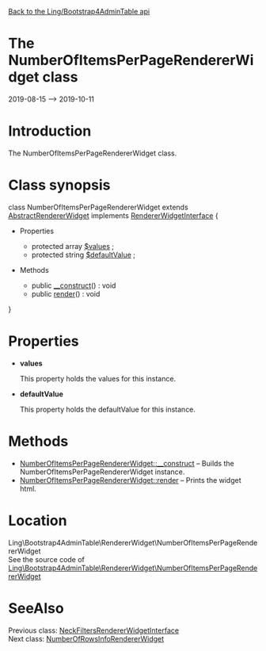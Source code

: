 [Back to the Ling/Bootstrap4AdminTable api](https://github.com/lingtalfi/Bootstrap4AdminTable/blob/master/doc/api/Ling/Bootstrap4AdminTable.md)



The NumberOfItemsPerPageRendererWidget class
================
2019-08-15 --> 2019-10-11






Introduction
============

The NumberOfItemsPerPageRendererWidget class.



Class synopsis
==============


class <span class="pl-k">NumberOfItemsPerPageRendererWidget</span> extends [AbstractRendererWidget](https://github.com/lingtalfi/Bootstrap4AdminTable/blob/master/doc/api/Ling/Bootstrap4AdminTable/RendererWidget/AbstractRendererWidget.md) implements [RendererWidgetInterface](https://github.com/lingtalfi/Bootstrap4AdminTable/blob/master/doc/api/Ling/Bootstrap4AdminTable/RendererWidget/RendererWidgetInterface.md) {

- Properties
    - protected array [$values](#property-values) ;
    - protected string [$defaultValue](#property-defaultValue) ;

- Methods
    - public [__construct](https://github.com/lingtalfi/Bootstrap4AdminTable/blob/master/doc/api/Ling/Bootstrap4AdminTable/RendererWidget/NumberOfItemsPerPageRendererWidget/__construct.md)() : void
    - public [render](https://github.com/lingtalfi/Bootstrap4AdminTable/blob/master/doc/api/Ling/Bootstrap4AdminTable/RendererWidget/NumberOfItemsPerPageRendererWidget/render.md)() : void

}




Properties
=============

- <span id="property-values"><b>values</b></span>

    This property holds the values for this instance.
    
    

- <span id="property-defaultValue"><b>defaultValue</b></span>

    This property holds the defaultValue for this instance.
    
    



Methods
==============

- [NumberOfItemsPerPageRendererWidget::__construct](https://github.com/lingtalfi/Bootstrap4AdminTable/blob/master/doc/api/Ling/Bootstrap4AdminTable/RendererWidget/NumberOfItemsPerPageRendererWidget/__construct.md) &ndash; Builds the NumberOfItemsPerPageRendererWidget instance.
- [NumberOfItemsPerPageRendererWidget::render](https://github.com/lingtalfi/Bootstrap4AdminTable/blob/master/doc/api/Ling/Bootstrap4AdminTable/RendererWidget/NumberOfItemsPerPageRendererWidget/render.md) &ndash; Prints the widget html.





Location
=============
Ling\Bootstrap4AdminTable\RendererWidget\NumberOfItemsPerPageRendererWidget<br>
See the source code of [Ling\Bootstrap4AdminTable\RendererWidget\NumberOfItemsPerPageRendererWidget](https://github.com/lingtalfi/Bootstrap4AdminTable/blob/master/RendererWidget/NumberOfItemsPerPageRendererWidget.php)



SeeAlso
==============
Previous class: [NeckFiltersRendererWidgetInterface](https://github.com/lingtalfi/Bootstrap4AdminTable/blob/master/doc/api/Ling/Bootstrap4AdminTable/RendererWidget/NeckFiltersRendererWidgetInterface.md)<br>Next class: [NumberOfRowsInfoRendererWidget](https://github.com/lingtalfi/Bootstrap4AdminTable/blob/master/doc/api/Ling/Bootstrap4AdminTable/RendererWidget/NumberOfRowsInfoRendererWidget.md)<br>
